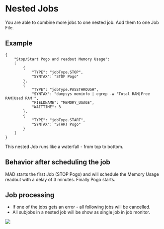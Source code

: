 # Nested Jobs

You are able to combine more jobs to one nested job. Add them to one Job File.

## Example

```
{
    "Stop/Start Pogo and readout Memory Usage":
    [
        {
            "TYPE": "jobType.STOP",
            "SYNTAX": "STOP Pogo"
        },
        {
            "TYPE": "jobType.PASSTHROUGH",
            "SYNTAX": "dumpsys meminfo | egrep -w 'Total RAM|Free RAM|Used RAM'",
            "FIELDNAME": "MEMORY_USAGE",
            "WAITTIME": 3
        },
        {
            "TYPE": "jobType.START",
            "SYNTAX": "START Pogo"
        }
    ]
}
```

This nested Job runs like a waterfall - from top to bottom.

## Behavior after scheduling the job

MAD starts the first Job (STOP Pogo) and will schedule the Memory Usage readout with a delay of 3 minutes.
Finally Pogo starts.

## Job processing

- If one of the jobs gets an error - all following jobs will be cancelled.
- All subjobs in a nested job will be show as single job in job monitor.

![](../_static/jobs/MADmin_nested_jobs_monitor.png)